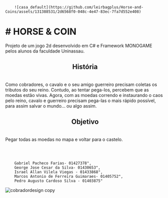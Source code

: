 
        ![casa_default](https://github.com/leirbagplus/Horse-and-Coins/assets/131388531/2d6568f0-048c-4e47-83ec-7fa7d552e408)
<h1 # HORSE & COIN>
    # HORSE & COIN    
</h1>
Projeto de um jogo 2d desenvolvido em C# e Framework MONOGAME pelos alunos da faculdade Uninassau.<br>
<h2 align="center"> História </h2><br>
Como cobradores, o cavalo e o seu amigo guerreiro precisam coletas os tributos do seu reino. Contudo, ao tentar pega-los, percebem que as moedas estão vivas. Agora, com as moedas correndo e instaurando o caos pelo reino, cavalo e guerreiro precisam pega-las o mais rápido possível, para assim salvar o mundo... ou algo assim.<br>
<h2 align="center">Objetivo</h2><br>
Pegar todas as moedas no mapa e voltar para o castelo.<br>
<h2 align="center"></h2><br>

        Gabriel Pacheco Farias- 01427378",
        George Jose Cesar da Silva- 01430653",
        Israel Allan Vilela Viegas - 01433868",
        Marcos Antonio de Ferreira Guimaraes- 01405752",
        Pedro Augusto Cardoso Silva - 01403875"

 ![cobradordesign copy](https://github.com/leirbagplus/Horse-and-Coins/assets/131388531/05dec548-e5b9-4bc3-8e6c-a1bfb7a53cab)

